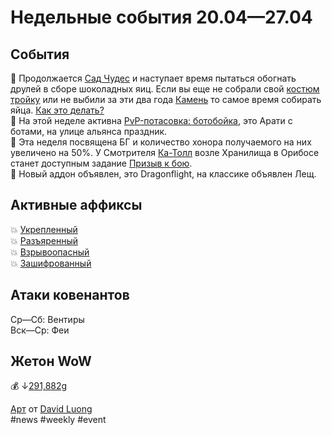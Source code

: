# Недельные события 20.04—27.04

## События
📅 Продолжается [Сад Чудес](https://ru.wowhead.com/noblegarden) и наступает время пытаться обогнать друлей в сборе шоколадных яиц. Если вы еще не собрали свой [костюм тройку](https://ru.wowhead.com/outfit=3692/dapperlock) или не выбили за эти два года [Камень](https://ru.wowhead.com/item=165802) то самое время собирать яйца. [Как это делать?](https://github.com/MagicalCow/TrinkIT-News/blob/main/Sources/Guides/Guide-Noblegarden.md)  
📅 На этой неделе активна [PvP-потасовка: ботобойка](https://ru.wowhead.com/event=1235), это Арати с ботами, на улице альянса праздник.  
📅 Эта неделя посвящена БГ и количество хонора получаемого на них увеличено на 50%. У Смотрителя [Ка-Толл](https://ru.wowhead.com/npc=166307) возле Хранилища в Орибосе станет доступным задание [Призыв к бою](https://ru.wowhead.com/quest=39041).  
📅 Новый аддон объявлен, это Dragonflight, на классике объявлен Лещ.  

## Активные аффиксы
💥 <a href="https://ru.wowhead.com/affix=10/" class="bbc_link" target="_blank" rel="nofollow">Укрепленный</a>  
💥 <a href="https://ru.wowhead.com/affix=6/" class="bbc_link" target="_blank" rel="nofollow">Разъяренный</a>  
💥 <a href="https://ru.wowhead.com/affix=13/" class="bbc_link" target="_blank" rel="nofollow">Взрывоопасный</a>  
💥 <a href="https://ru.wowhead.com/affix=130/" class="bbc_link" target="_blank" rel="nofollow">Зашифрованный</a>  

## Атаки ковенантов
Ср—Сб: Вентиры  
Вск—Ср: Феи  

## Жетон WoW
💰 ↓[291,882g](https://wowtokenprices.com/EU)

[Арт](https://www.artstation.com/artwork/14ZZwq) от [David Luong](https://www.artstation.com/ackdoh)  
#news #weekly #event
